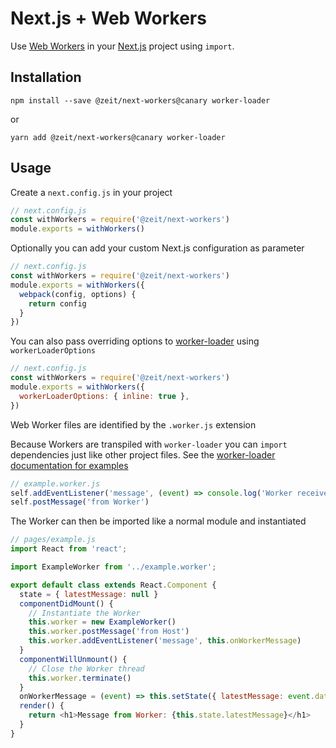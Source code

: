 # Next.js + Web Workers

Use [Web Workers](https://developer.mozilla.org/en-US/docs/Web/API/Web_Workers_API/Using_web_workers) in your [Next.js](https://github.com/zeit/next.js) project using `import`.

## Installation

```
npm install --save @zeit/next-workers@canary worker-loader
```

or

```
yarn add @zeit/next-workers@canary worker-loader
```

## Usage

Create a `next.config.js` in your project

```js
// next.config.js
const withWorkers = require('@zeit/next-workers')
module.exports = withWorkers()
```

Optionally you can add your custom Next.js configuration as parameter

```js
// next.config.js
const withWorkers = require('@zeit/next-workers')
module.exports = withWorkers({
  webpack(config, options) {
    return config
  }
})
```

You can also pass overriding options to [worker-loader](https://github.com/webpack-contrib/worker-loader#options) using `workerLoaderOptions`

```js
// next.config.js
const withWorkers = require('@zeit/next-workers')
module.exports = withWorkers({
  workerLoaderOptions: { inline: true },
})
```

Web Worker files are identified by the `.worker.js` extension

Because Workers are transpiled with `worker-loader` you can `import` dependencies just like other project files. See the [worker-loader documentation for examples](https://github.com/webpack-contrib/worker-loader#examples)

```js
// example.worker.js
self.addEventListener('message', (event) => console.log('Worker received:', event.data))
self.postMessage('from Worker')
```

The Worker can then be imported like a normal module and instantiated

```js
// pages/example.js
import React from 'react';

import ExampleWorker from '../example.worker';

export default class extends React.Component {
  state = { latestMessage: null }
  componentDidMount() {
    // Instantiate the Worker
    this.worker = new ExampleWorker()
    this.worker.postMessage('from Host')
    this.worker.addEventListener('message', this.onWorkerMessage)
  }
  componentWillUnmount() {
    // Close the Worker thread
    this.worker.terminate()
  }
  onWorkerMessage = (event) => this.setState({ latestMessage: event.data })
  render() {
    return <h1>Message from Worker: {this.state.latestMessage}</h1>
  }
}
```
